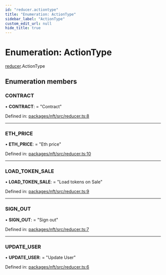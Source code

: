 ```yaml
---
id: "reducer.actiontype"
title: "Enumeration: ActionType"
sidebar_label: "ActionType"
custom_edit_url: null
hide_title: true
---
```


# Enumeration: ActionType

[reducer](../modules/reducer.md).ActionType

## Enumeration members

### CONTRACT

• **CONTRACT**: = "Contract"

Defined in: [packages/nft/src/reducer.ts:8](https://github.com/xr3ngine/xr3ngine/blob/a16a45d7e/packages/nft/src/reducer.ts#L8)

___

### ETH\_PRICE

• **ETH\_PRICE**: = "Eth price"

Defined in: [packages/nft/src/reducer.ts:10](https://github.com/xr3ngine/xr3ngine/blob/a16a45d7e/packages/nft/src/reducer.ts#L10)

___

### LOAD\_TOKEN\_SALE

• **LOAD\_TOKEN\_SALE**: = "Load tokens on Sale"

Defined in: [packages/nft/src/reducer.ts:9](https://github.com/xr3ngine/xr3ngine/blob/a16a45d7e/packages/nft/src/reducer.ts#L9)

___

### SIGN\_OUT

• **SIGN\_OUT**: = "Sign out"

Defined in: [packages/nft/src/reducer.ts:7](https://github.com/xr3ngine/xr3ngine/blob/a16a45d7e/packages/nft/src/reducer.ts#L7)

___

### UPDATE\_USER

• **UPDATE\_USER**: = "Update User"

Defined in: [packages/nft/src/reducer.ts:6](https://github.com/xr3ngine/xr3ngine/blob/a16a45d7e/packages/nft/src/reducer.ts#L6)
